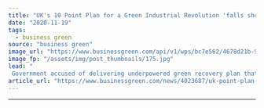 ```yaml
---
title: "UK's 10 Point Plan for a Green Industrial Revolution 'falls short' on CO2 goals, official figures show"
date: "2020-11-19"
tags: 
  - business green
source: "business green"
image_url: "https://www.businessgreen.com/api/v1/wps/bc7e562/4678d21b-9156-45e5-a4e7-84b9fdb40136/4/Aerial-photo-of-Able-Seaton-port-where-marshaling-harbour-activities-for-the-world-s-biggest-offshore-wind-farm-185x114.jpg"
image_fp: "/assets/img/post_thumbnails/175.jpg"
lead: "
 Government accused of delivering underpowered green recovery plan that only delivers half of CO2 cuts required over coming decade ..."
article_url: "https://www.businessgreen.com/news/4023687/uk-point-plan-green-industrial-revolution-falls-short-co2-goals-official-figures-show"
---
```


---
